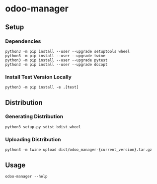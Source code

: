 # odoo-manager

## Setup

### Dependencies

```
python3 -m pip install --user --upgrade setuptools wheel
python3 -m pip install --user --upgrade twine
python3 -m pip install --user --upgrade pytest
python3 -m pip install --user --upgrade docopt
```

### Install Test Version Locally

```
python3 -m pip install -e .[test]
```

## Distribution

### Generating Distribution

```
python3 setup.py sdist bdist_wheel
```

### Uploading Distribution

```
python3 -m twine upload dist/odoo_manager-{current_version}.tar.gz
```

## Usage

```
odoo-manager --help
```
